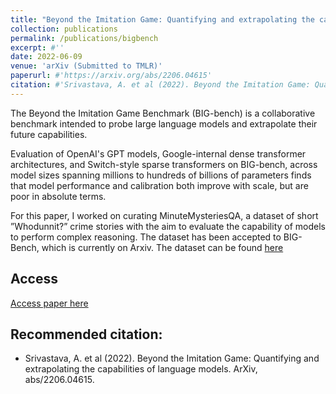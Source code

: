 ```yaml
---
title: "Beyond the Imitation Game: Quantifying and extrapolating the capabilities of language models"
collection: publications
permalink: /publications/bigbench
excerpt: #''
date: 2022-06-09
venue: 'arXiv (Submitted to TMLR)'
paperurl: #'https://arxiv.org/abs/2206.04615'
citation: #'Srivastava, A. et al (2022). Beyond the Imitation Game: Quantifying and extrapolating the capabilities of language models. ArXiv, abs/2206.04615.'
---
```


The Beyond the Imitation Game Benchmark (BIG-bench) is a collaborative benchmark intended to probe large language models and extrapolate their future capabilities.

Evaluation of OpenAI's GPT models, Google-internal dense transformer architectures, and Switch-style sparse transformers on BIG-bench, across model sizes spanning millions to hundreds of billions of parameters finds that model performance and calibration both improve with scale, but are poor in absolute terms.

For this paper, I worked on curating MinuteMysteriesQA, a dataset of short ”Whodunnit?” crime stories with the aim to evaluate the capability of models to perform complex reasoning. The dataset has been accepted to BIG-Bench, which is currently on Arxiv. The dataset can be found [here](https://github.com/google/BIG-bench/tree/main/bigbench/benchmark_tasks/minute_mysteries_qa)

## Access

[Access paper here](https://arxiv.org/abs/2206.04615)

## Recommended citation:

* Srivastava, A. et al (2022). Beyond the Imitation Game: Quantifying and extrapolating the capabilities of language models. ArXiv, abs/2206.04615.